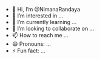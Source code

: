 - 👋 Hi, I’m @NimanaRandaya
- 👀 I’m interested in ...
- 🌱 I’m currently learning ...
- 💞️ I’m looking to collaborate on ...
- 📫 How to reach me ...
- 😄 Pronouns: ...
- ⚡ Fun fact: ...

<!---
NimanaRandaya/NimanaRandaya is a ✨ special ✨ repository because its `README.md` (this file) appears on your GitHub profile.
You can click the Preview link to take a look at your changes.
--->

